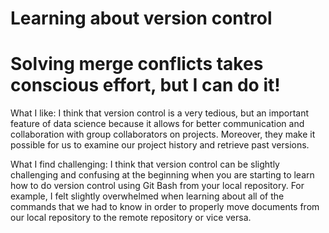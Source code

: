 # Learning about version control

# Solving merge conflicts takes conscious effort, but I can do it!

What I like: I think that version control is a very tedious, but an important feature of data science because it allows for better communication and collaboration with group collaborators on projects. Moreover, they make it possible for us to examine our project history and retrieve past versions. 

What I find challenging: I think that version control can be slightly challenging and confusing at the beginning when you are starting to learn how to do version control using Git Bash from your local repository. For example, I felt slightly overwhelmed when learning about all of the commands that we had to know in order to properly move documents from our local repository to the remote repository or vice versa. 